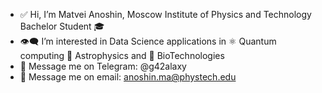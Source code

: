 - ✅  Hi, I’m Matvei Anoshin, Moscow Institute of Physics and Technology Bachelor Student 🎓 
- 👁‍🗨  I’m interested in Data Science applications in ⚛️ Quantum computing 🌌 Astrophysics and 🧬 BioTechnologies 
- 📳  Message me on Telegram:    @g42alaxy
- 📧  Message me on email: anoshin.ma@phystech.edu    

<!---
- 🧠  My Kaggle: [link](https://www.kaggle.com/matthewanoshin)
hK04/hK04 is a ✨ special ✨ repository because its `README.md` (this file) appears on your GitHub profile.
You can click the Preview link to take a look at your changes.
--->
